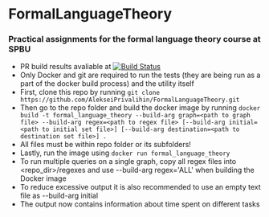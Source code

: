 # FormalLanguageTheory
### Practical assignments for the formal language theory course at SPBU
 - PR build results avaliable at 
[![Build Status](https://travis-ci.org/github/AlekseiPrivalihin/FormalLanguageTheory/pull_requests)](https://travis-ci.org/github/AlekseiPrivalihin/FormalLanguageTheory/pull_requests)
 - Only Docker and git are required to run the tests (they are being run as a part of the docker build process) and the utility itself
  - First, clone this repo by running
    `git clone https://github.com/AlekseiPrivalihin/FormalLanguageTheory.git`
  - Then go to the repo folder and build the docker image by running
    `docker build -t formal_language_theory --build-arg graph=<path to graph file> --build-arg regex=<path to regex file> [--build-arg initial=<path to initial set file>] [--build-arg destination=<path to destination set file>] .`
  - All files must be within repo folder or its subfolders!
  - Lastly, run the image using
    `docker run formal_language_theory`
  - To run multiple queries on a single graph, copy all regex files into <repo_dir>/regexes and use --build-arg regex='ALL' when building the Docker image
  - To reduce excessive output it is also recommended to use an empty text file as --build-arg initial
  - The output now contains information about time spent on different tasks